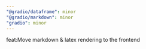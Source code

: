 ```yaml
---
"@gradio/dataframe": minor
"@gradio/markdown": minor
"gradio": minor
---
```


feat:Move markdown & latex rendering to the frontend

